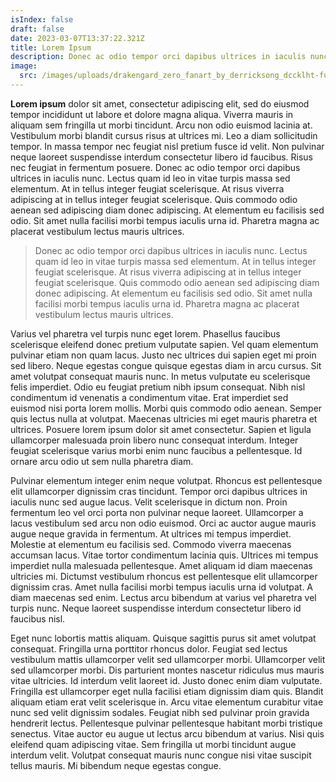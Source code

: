 ```yaml
---
isIndex: false
draft: false
date: 2023-03-07T13:37:22.321Z
title: Lorem Ipsum
description: Donec ac odio tempor orci dapibus ultrices in iaculis nunc. Lectus quam id leo
image:
  src: /images/uploads/drakengard_zero_fanart_by_derricksong_dccklht-fullview.jpg
---
```

**Lorem ipsum** dolor sit amet, consectetur adipiscing elit, sed do eiusmod tempor incididunt ut labore et dolore magna aliqua. Viverra mauris in aliquam sem fringilla ut morbi tincidunt. Arcu non odio euismod lacinia at. Vestibulum morbi blandit cursus risus at ultrices mi. Leo a diam sollicitudin tempor. In massa tempor nec feugiat nisl pretium fusce id velit. Non pulvinar neque laoreet suspendisse interdum consectetur libero id faucibus. Risus nec feugiat in fermentum posuere. Donec ac odio tempor orci dapibus ultrices in iaculis nunc. Lectus quam id leo in vitae turpis massa sed elementum. At in tellus integer feugiat scelerisque. At risus viverra adipiscing at in tellus integer feugiat scelerisque. Quis commodo odio aenean sed adipiscing diam donec adipiscing. At elementum eu facilisis sed odio. Sit amet nulla facilisi morbi tempus iaculis urna id. Pharetra magna ac placerat vestibulum lectus mauris ultrices.



> Donec ac odio tempor orci dapibus ultrices in iaculis nunc. Lectus quam id leo in vitae turpis massa sed elementum. At in tellus integer feugiat scelerisque. At risus viverra adipiscing at in tellus integer feugiat scelerisque. Quis commodo odio aenean sed adipiscing diam donec adipiscing. At elementum eu facilisis sed odio. Sit amet nulla facilisi morbi tempus iaculis urna id. Pharetra magna ac placerat vestibulum lectus mauris ultrices.



Varius vel pharetra vel turpis nunc eget lorem. Phasellus faucibus scelerisque eleifend donec pretium vulputate sapien. Vel quam elementum pulvinar etiam non quam lacus. Justo nec ultrices dui sapien eget mi proin sed libero. Neque egestas congue quisque egestas diam in arcu cursus. Sit amet volutpat consequat mauris nunc. In metus vulputate eu scelerisque felis imperdiet. Odio eu feugiat pretium nibh ipsum consequat. Nibh nisl condimentum id venenatis a condimentum vitae. Erat imperdiet sed euismod nisi porta lorem mollis. Morbi quis commodo odio aenean. Semper quis lectus nulla at volutpat. Maecenas ultricies mi eget mauris pharetra et ultrices. Posuere lorem ipsum dolor sit amet consectetur. Sapien et ligula ullamcorper malesuada proin libero nunc consequat interdum. Integer feugiat scelerisque varius morbi enim nunc faucibus a pellentesque. Id ornare arcu odio ut sem nulla pharetra diam.



Pulvinar elementum integer enim neque volutpat. Rhoncus est pellentesque elit ullamcorper dignissim cras tincidunt. Tempor orci dapibus ultrices in iaculis nunc sed augue lacus. Velit scelerisque in dictum non. Proin fermentum leo vel orci porta non pulvinar neque laoreet. Ullamcorper a lacus vestibulum sed arcu non odio euismod. Orci ac auctor augue mauris augue neque gravida in fermentum. At ultrices mi tempus imperdiet. Molestie at elementum eu facilisis sed. Commodo viverra maecenas accumsan lacus. Vitae tortor condimentum lacinia quis. Ultrices mi tempus imperdiet nulla malesuada pellentesque. Amet aliquam id diam maecenas ultricies mi. Dictumst vestibulum rhoncus est pellentesque elit ullamcorper dignissim cras. Amet nulla facilisi morbi tempus iaculis urna id volutpat. A diam maecenas sed enim. Lectus arcu bibendum at varius vel pharetra vel turpis nunc. Neque laoreet suspendisse interdum consectetur libero id faucibus nisl.



Eget nunc lobortis mattis aliquam. Quisque sagittis purus sit amet volutpat consequat. Fringilla urna porttitor rhoncus dolor. Feugiat sed lectus vestibulum mattis ullamcorper velit sed ullamcorper morbi. Ullamcorper velit sed ullamcorper morbi. Dis parturient montes nascetur ridiculus mus mauris vitae ultricies. Id interdum velit laoreet id. Justo donec enim diam vulputate. Fringilla est ullamcorper eget nulla facilisi etiam dignissim diam quis. Blandit aliquam etiam erat velit scelerisque in. Arcu vitae elementum curabitur vitae nunc sed velit dignissim sodales. Feugiat nibh sed pulvinar proin gravida hendrerit lectus. Pellentesque pulvinar pellentesque habitant morbi tristique senectus. Vitae auctor eu augue ut lectus arcu bibendum at varius. Nisi quis eleifend quam adipiscing vitae. Sem fringilla ut morbi tincidunt augue interdum velit. Volutpat consequat mauris nunc congue nisi vitae suscipit tellus mauris. Mi bibendum neque egestas congue.